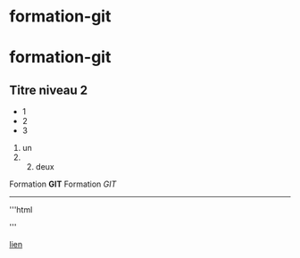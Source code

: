 # formation-git
# formation-git
## Titre niveau 2

+ 1
+ 2
+ 3

1. un
2. 2. deux

Formation **GIT**
Formation *GIT*

---

'''html
<html></html>
'''

[lien](http://google.fr)
